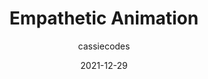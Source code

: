 ---
author: cassiecodes
date: 2021-12-29
publisher: css
tags:
  - animations
  - user-experience
target_url: https://css-tricks.com/empathetic-animation/
title: Empathetic Animation
---
